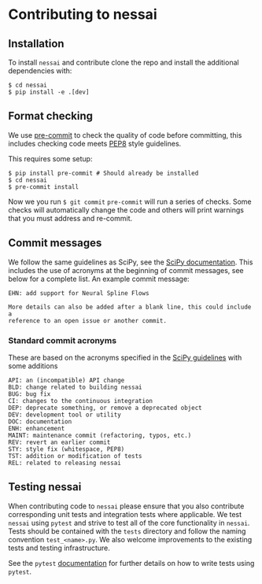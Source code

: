 # Contributing to nessai

## Installation

To install ``nessai`` and contribute clone the repo and install the additional dependencies with:

```console
$ cd nessai
$ pip install -e .[dev]
```

## Format checking

We use [pre-commit](https://pre-commit.com/) to check the quality of code before committing, this includes checking code meets [PEP8](https://www.python.org/dev/peps/pep-0008/) style guidelines.

This requires some setup:

```console
$ pip install pre-commit # Should already be installed
$ cd nessai
$ pre-commit install
```

Now we you run `$ git commit` `pre-commit` will run a series of checks. Some checks will automatically change the code and others will print warnings that you must address and re-commit.

## Commit messages

We follow the same guidelines as SciPy, see the [SciPy documentation](https://docs.scipy.org/doc/scipy/dev/contributor/development_workflow.html#writing-the-commit-message). This includes the use of acronyms at the beginning of commit messages, see below for a complete list.
An example commit message:

```
EHN: add support for Neural Spline Flows

More details can also be added after a blank line, this could include a
reference to an open issue or another commit.
```

### Standard commit acronyms

These are based on the acronyms specified in the [SciPy guidelines](https://docs.scipy.org/doc/scipy/dev/contributor/development_workflow.html#writing-the-commit-message) with some
additions

```
API: an (incompatible) API change
BLD: change related to building nessai
BUG: bug fix
CI: changes to the continuous integration
DEP: deprecate something, or remove a deprecated object
DEV: development tool or utility
DOC: documentation
ENH: enhancement
MAINT: maintenance commit (refactoring, typos, etc.)
REV: revert an earlier commit
STY: style fix (whitespace, PEP8)
TST: addition or modification of tests
REL: related to releasing nessai
```

## Testing nessai

When contributing code to `nessai` please ensure that you also contribute corresponding unit tests and integration tests where applicable. We test `nessai` using `pytest` and strive to test all of the core functionality in `nessai`. Tests should be contained with the `tests` directory and follow the naming convention `test_<name>.py`. We also welcome improvements to the existing tests and testing infrastructure.

See the `pytest` [documentation](https://docs.pytest.org/) for further details on how to write tests using `pytest`.
